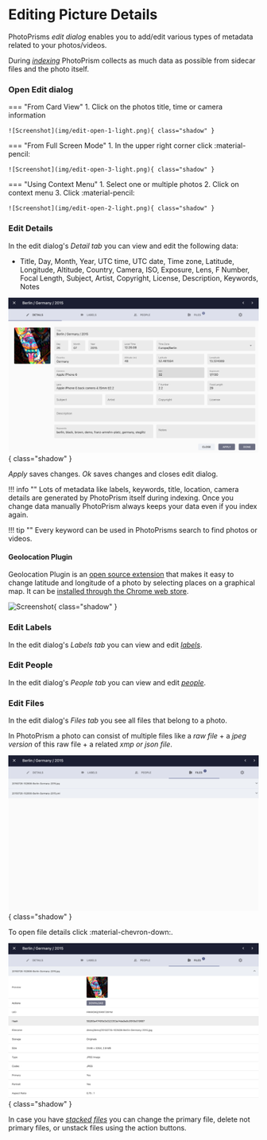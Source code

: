 # Editing Picture Details #

PhotoPrisms *edit dialog* enables you to add/edit various types of metadata related to your photos/videos.

During [*indexing*](../index.md) PhotoPrism collects as much data as possible from sidecar files and the photo itself.

### Open Edit dialog ###

=== "From Card View"
     1. Click on the photos title, time or camera information

    ![Screenshot](img/edit-open-1-light.png){ class="shadow" }

=== "From Full Screen Mode"
     1. In the upper right corner click :material-pencil:

    ![Screenshot](img/edit-open-3-light.png){ class="shadow" }

=== "Using Context Menu"
     1. Select one or multiple photos
     2. Click on context menu
     3. Click :material-pencil:

    ![Screenshot](img/edit-open-2-light.png){ class="shadow" }

### Edit Details ###

In the edit dialog's *Detail tab* you can view and edit the following data:

* Title, Day, Month, Year, UTC time, UTC date, Time zone, Latitude, Longitude, Altitude, Country, Camera, ISO, Exposure, Lens, F Number, Focal Length, Subject, Artist, Copyright, License, Description, Keywords, Notes

![Screenshot](img/edit-details-light.png){ class="shadow" }

*Apply* saves changes. *Ok* saves changes and closes edit dialog.

!!! info ""
    Lots of metadata like labels, keywords, title, location, camera details are generated by PhotoPrism 
    itself during indexing. Once you change data manually PhotoPrism always keeps your data even if you index again.
    
!!! tip ""
    Every keyword can be used in PhotoPrisms search to find photos or videos.
    
#### Geolocation Plugin ####

Geolocation Plugin is an [open source extension](https://github.com/andyvalerio/photoprism-geolocation) that makes it easy to change latitude and longitude of a photo by selecting places on a graphical map. It can be [installed through the Chrome web store](https://chrome.google.com/webstore/detail/geolocation-plugin-for-ph/oggmpodnbdcmfiognbkkeffacpeaifch).

![Screenshot](https://valerio.nu/maps/geolocation.jpg){ class="shadow" }
    
### Edit Labels ###

In the edit dialog's *Labels tab* you can view and edit [*labels*](labels.md).

### Edit People ###

In the edit dialog's *People tab* you can view and edit [*people*](people.md).

### Edit Files ###

In the edit dialog's *Files tab* you see all files that belong to a photo.

In PhotoPrism a photo can consist of multiple files like a *raw file* + a *jpeg version* of this raw file + a related *xmp or json file*.

![Screenshot](img/edit-files-1-light.png){ class="shadow" }

To open file details click :material-chevron-down:.

![Screenshot](img/edit-files-2-light.png){ class="shadow" }

In case you have [*stacked files*](stacks.md) you can change the primary file, delete not primary files, or unstack files using the action buttons.


